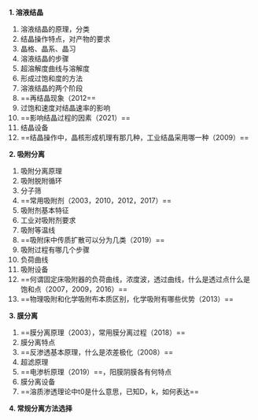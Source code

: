 **1. 溶液结晶**
1. 溶液结晶的原理，分类
2. 结晶操作特点，对产物的要求
3. 晶格、晶系、晶习
4. 溶液结晶的步骤
5. 超溶解度曲线与溶解度
6. 形成过饱和度的方法
7. 溶液结晶的两个阶段
8. ==再结晶现象（2012==
9. 过饱和速度对结晶速率的影响
10. ==影响结晶过程的因素（2021）==
11. 结晶设备
12. ==结晶操作中，晶核形成机理有那几种，工业结晶采用哪一种（2009）==

**2. 吸附分离**
1. 吸附分离原理
2. 吸附脱附循环
3. 分子筛
4. ==常用吸附剂（2003，2010，2012，2017）==
5. 吸附剂基本特征
6. 工业对吸附剂要求
7. 吸附等温线
8. ==吸附床中传质扩散可以分为几类（2019）==
9. 吸附过程有哪几个步骤
10. 负荷曲线
11. 吸附设备
12. ==何谓固定床吸附器的负荷曲线，浓度波，透过曲线，什么是透过点什么是饱和点（2007，2009，2016）==
13. ==物理吸附和化学吸附布本质区别，化学吸附有哪些优势（2013）==

**3. 膜分离**
1. ==膜分离原理（2003），常用膜分离过程（2018）==
2. 膜分离特点
3. ==反渗透基本原理，什么是浓差极化（2008）==
5. 超滤原理
6. ==电渗析原理（2019）==，阳膜阴膜各有何特点
8. 膜分离设备
9. ==溶质渗透理论中t0是什么意思，已知D，k，如何表达==

**4. 常规分离方法选择**

